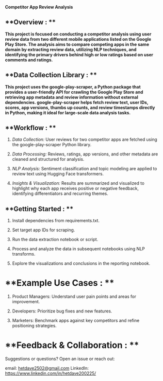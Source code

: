 **Competitor App Review Analysis**

## **Overview : **
<b>This project is focused on conducting a competitor analysis using user review data from two different mobile applications listed on the Google Play Store. The analysis aims to compare competing apps in the same domain by extracting review data, utilizing NLP techniques, and identifying the primary drivers behind high or low ratings based on user comments and ratings.
</b>

## **Data Collection Library : ** 
<b>This project uses the google-play-scraper, a Python package that provides a user-friendly API for crawling the Google Play Store and retrieving app metadata and review information without external dependencies. google-play-scraper helps fetch review text, user IDs, scores, app versions, thumbs up counts, and review timestamps directly in Python, making it ideal for large-scale data analysis tasks.
</b>

## **Workflow : **
1. *Data Collection:* User reviews for two competitor apps are fetched using the google-play-scraper Python library.

2. *Data Processing:* Reviews, ratings, app versions, and other metadata are cleaned and structured for analysis.

3. *NLP Analysis:* Sentiment classification and topic modeling are applied to review text using Hugging Face transformers.

4. *Insights & Visualization:* Results are summarized and visualized to highlight why each app receives positive or negative feedback, identifying differentiators and recurring themes.

## **Getting Started : **

1. Install dependencies from requirements.txt.

2. Set target app IDs for scraping.

3. Run the data extraction notebook or script.

4. Process and analyze the data in subsequent notebooks using NLP transforms.

5. Explore the visualizations and conclusions in the reporting notebook.

# **Example Use Cases : **

1. Product Managers: Understand user pain points and areas for improvement.

2. Developers: Prioritize bug fixes and new features.

3. Marketers: Benchmark apps against key competitors and refine positioning strategies.

# **Feedback & Collaboration : **

Suggestions or questions? Open an issue or reach out:

 email: hetdave2502@gmail.com 
 LinkedIn: https://www.linkedin.com/in/hetdave200225/


